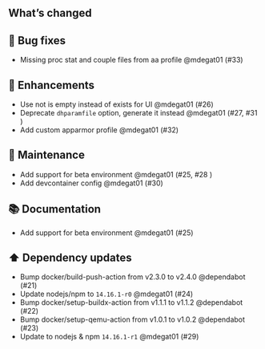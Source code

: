 ## What’s changed
## 🐛 Bug fixes

- Missing proc stat and couple files from aa profile @mdegat01 (#33)

## 🚀 Enhancements

- Use not is empty instead of exists for UI @mdegat01 (#26)
- Deprecate `dhparamfile` option, generate it instead @mdegat01 (#27, #31 )
- Add custom apparmor profile @mdegat01 (#32)

## 🧰 Maintenance

- Add support for beta environment @mdegat01 (#25, #28 )
- Add devcontainer config @mdegat01 (#30)

## 📚 Documentation

- Add support for beta environment @mdegat01 (#25)

## ⬆️ Dependency updates

- Bump docker/build-push-action from v2.3.0 to v2.4.0 @dependabot (#21)
- Update nodejs/npm to `14.16.1-r0` @mdegat01 (#24)
- Bump docker/setup-buildx-action from v1.1.1 to v1.1.2 @dependabot (#22)
- Bump docker/setup-qemu-action from v1.0.1 to v1.0.2 @dependabot (#23)
- Update to nodejs & npm `14.16.1-r1` @mdegat01 (#29)

